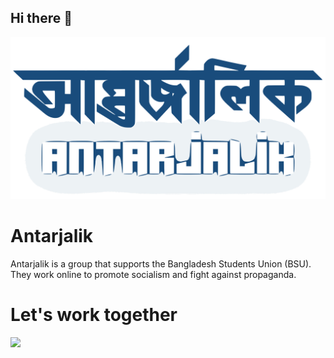 ## Hi there 👋
![logo](https://raw.githubusercontent.com/antarjalik/antarjalik/main/antarjalik-logo.svg)

# Antarjalik 
Antarjalik is a group that supports the Bangladesh Students Union (BSU). They work online to promote socialism and fight against propaganda.

# Let's work together
[![](https://dcbadge.vercel.app/api/server/8sZRQDZNVg)](https://discord.gg/8sZRQDZNVg)

<!--

**Here are some ideas to get you started:**

🙋‍♀️ A short introduction - what is your organization all about?
🌈 Contribution guidelines - how can the community get involved?
👩‍💻 Useful resources - where can the community find your docs? Is there anything else the community should know?
🍿 Fun facts - what does your team eat for breakfast?
🧙 Remember, you can do mighty things with the power of [Markdown](https://docs.github.com/github/writing-on-github/getting-started-with-writing-and-formatting-on-github/basic-writing-and-formatting-syntax)
-->
